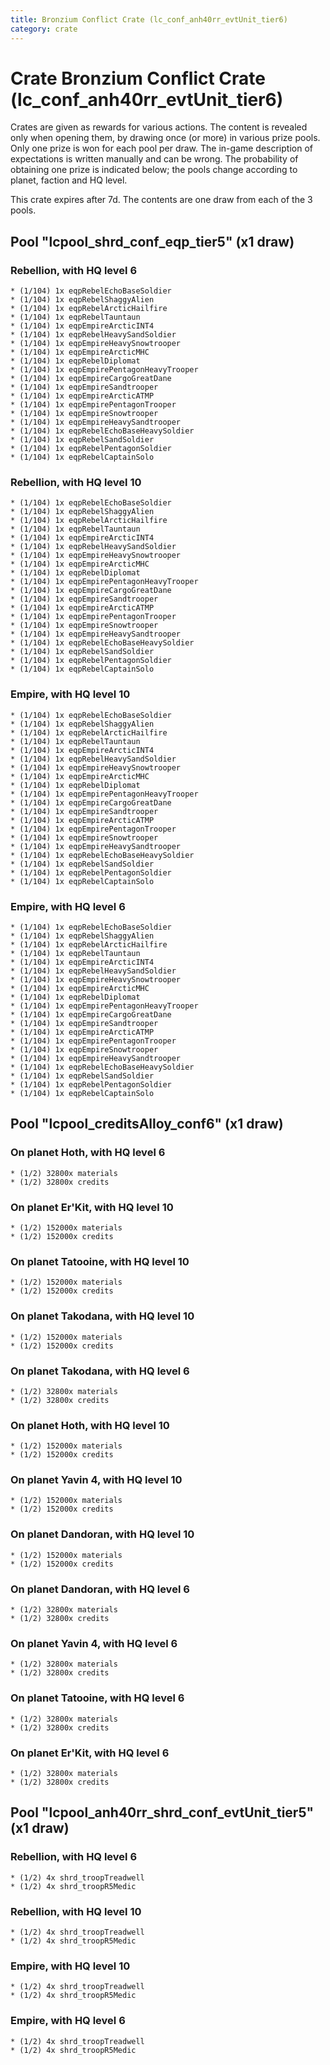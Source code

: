 ```yaml
---
title: Bronzium Conflict Crate (lc_conf_anh40rr_evtUnit_tier6)
category: crate
---
```


# Crate Bronzium Conflict Crate (lc_conf_anh40rr_evtUnit_tier6)

Crates are given as rewards for various actions. The content is revealed only when opening them, by drawing once (or more) in various prize pools. Only one prize is won for each pool per draw. The in-game description of expectations is written manually and can be wrong. The probability of obtaining one prize is indicated below; the pools change according to planet, faction and HQ level.

This crate expires after 7d. The contents are one draw from each of the 3 pools.

## Pool "lcpool_shrd_conf_eqp_tier5" (x1 draw)

### Rebellion, with HQ level 6

    * (1/104) 1x eqpRebelEchoBaseSoldier
    * (1/104) 1x eqpRebelShaggyAlien
    * (1/104) 1x eqpRebelArcticHailfire
    * (1/104) 1x eqpRebelTauntaun
    * (1/104) 1x eqpEmpireArcticINT4
    * (1/104) 1x eqpRebelHeavySandSoldier
    * (1/104) 1x eqpEmpireHeavySnowtrooper
    * (1/104) 1x eqpEmpireArcticMHC
    * (1/104) 1x eqpRebelDiplomat
    * (1/104) 1x eqpEmpirePentagonHeavyTrooper
    * (1/104) 1x eqpEmpireCargoGreatDane
    * (1/104) 1x eqpEmpireSandtrooper
    * (1/104) 1x eqpEmpireArcticATMP
    * (1/104) 1x eqpEmpirePentagonTrooper
    * (1/104) 1x eqpEmpireSnowtrooper
    * (1/104) 1x eqpEmpireHeavySandtrooper
    * (1/104) 1x eqpRebelEchoBaseHeavySoldier
    * (1/104) 1x eqpRebelSandSoldier
    * (1/104) 1x eqpRebelPentagonSoldier
    * (1/104) 1x eqpRebelCaptainSolo

### Rebellion, with HQ level 10

    * (1/104) 1x eqpRebelEchoBaseSoldier
    * (1/104) 1x eqpRebelShaggyAlien
    * (1/104) 1x eqpRebelArcticHailfire
    * (1/104) 1x eqpRebelTauntaun
    * (1/104) 1x eqpEmpireArcticINT4
    * (1/104) 1x eqpRebelHeavySandSoldier
    * (1/104) 1x eqpEmpireHeavySnowtrooper
    * (1/104) 1x eqpEmpireArcticMHC
    * (1/104) 1x eqpRebelDiplomat
    * (1/104) 1x eqpEmpirePentagonHeavyTrooper
    * (1/104) 1x eqpEmpireCargoGreatDane
    * (1/104) 1x eqpEmpireSandtrooper
    * (1/104) 1x eqpEmpireArcticATMP
    * (1/104) 1x eqpEmpirePentagonTrooper
    * (1/104) 1x eqpEmpireSnowtrooper
    * (1/104) 1x eqpEmpireHeavySandtrooper
    * (1/104) 1x eqpRebelEchoBaseHeavySoldier
    * (1/104) 1x eqpRebelSandSoldier
    * (1/104) 1x eqpRebelPentagonSoldier
    * (1/104) 1x eqpRebelCaptainSolo

### Empire, with HQ level 10

    * (1/104) 1x eqpRebelEchoBaseSoldier
    * (1/104) 1x eqpRebelShaggyAlien
    * (1/104) 1x eqpRebelArcticHailfire
    * (1/104) 1x eqpRebelTauntaun
    * (1/104) 1x eqpEmpireArcticINT4
    * (1/104) 1x eqpRebelHeavySandSoldier
    * (1/104) 1x eqpEmpireHeavySnowtrooper
    * (1/104) 1x eqpEmpireArcticMHC
    * (1/104) 1x eqpRebelDiplomat
    * (1/104) 1x eqpEmpirePentagonHeavyTrooper
    * (1/104) 1x eqpEmpireCargoGreatDane
    * (1/104) 1x eqpEmpireSandtrooper
    * (1/104) 1x eqpEmpireArcticATMP
    * (1/104) 1x eqpEmpirePentagonTrooper
    * (1/104) 1x eqpEmpireSnowtrooper
    * (1/104) 1x eqpEmpireHeavySandtrooper
    * (1/104) 1x eqpRebelEchoBaseHeavySoldier
    * (1/104) 1x eqpRebelSandSoldier
    * (1/104) 1x eqpRebelPentagonSoldier
    * (1/104) 1x eqpRebelCaptainSolo

### Empire, with HQ level 6

    * (1/104) 1x eqpRebelEchoBaseSoldier
    * (1/104) 1x eqpRebelShaggyAlien
    * (1/104) 1x eqpRebelArcticHailfire
    * (1/104) 1x eqpRebelTauntaun
    * (1/104) 1x eqpEmpireArcticINT4
    * (1/104) 1x eqpRebelHeavySandSoldier
    * (1/104) 1x eqpEmpireHeavySnowtrooper
    * (1/104) 1x eqpEmpireArcticMHC
    * (1/104) 1x eqpRebelDiplomat
    * (1/104) 1x eqpEmpirePentagonHeavyTrooper
    * (1/104) 1x eqpEmpireCargoGreatDane
    * (1/104) 1x eqpEmpireSandtrooper
    * (1/104) 1x eqpEmpireArcticATMP
    * (1/104) 1x eqpEmpirePentagonTrooper
    * (1/104) 1x eqpEmpireSnowtrooper
    * (1/104) 1x eqpEmpireHeavySandtrooper
    * (1/104) 1x eqpRebelEchoBaseHeavySoldier
    * (1/104) 1x eqpRebelSandSoldier
    * (1/104) 1x eqpRebelPentagonSoldier
    * (1/104) 1x eqpRebelCaptainSolo

## Pool "lcpool_creditsAlloy_conf6" (x1 draw)

### On planet Hoth, with HQ level 6

    * (1/2) 32800x materials
    * (1/2) 32800x credits

### On planet Er'Kit, with HQ level 10

    * (1/2) 152000x materials
    * (1/2) 152000x credits

### On planet Tatooine, with HQ level 10

    * (1/2) 152000x materials
    * (1/2) 152000x credits

### On planet Takodana, with HQ level 10

    * (1/2) 152000x materials
    * (1/2) 152000x credits

### On planet Takodana, with HQ level 6

    * (1/2) 32800x materials
    * (1/2) 32800x credits

### On planet Hoth, with HQ level 10

    * (1/2) 152000x materials
    * (1/2) 152000x credits

### On planet Yavin 4, with HQ level 10

    * (1/2) 152000x materials
    * (1/2) 152000x credits

### On planet Dandoran, with HQ level 10

    * (1/2) 152000x materials
    * (1/2) 152000x credits

### On planet Dandoran, with HQ level 6

    * (1/2) 32800x materials
    * (1/2) 32800x credits

### On planet Yavin 4, with HQ level 6

    * (1/2) 32800x materials
    * (1/2) 32800x credits

### On planet Tatooine, with HQ level 6

    * (1/2) 32800x materials
    * (1/2) 32800x credits

### On planet Er'Kit, with HQ level 6

    * (1/2) 32800x materials
    * (1/2) 32800x credits

## Pool "lcpool_anh40rr_shrd_conf_evtUnit_tier5" (x1 draw)

### Rebellion, with HQ level 6

    * (1/2) 4x shrd_troopTreadwell
    * (1/2) 4x shrd_troopR5Medic

### Rebellion, with HQ level 10

    * (1/2) 4x shrd_troopTreadwell
    * (1/2) 4x shrd_troopR5Medic

### Empire, with HQ level 10

    * (1/2) 4x shrd_troopTreadwell
    * (1/2) 4x shrd_troopR5Medic

### Empire, with HQ level 6

    * (1/2) 4x shrd_troopTreadwell
    * (1/2) 4x shrd_troopR5Medic